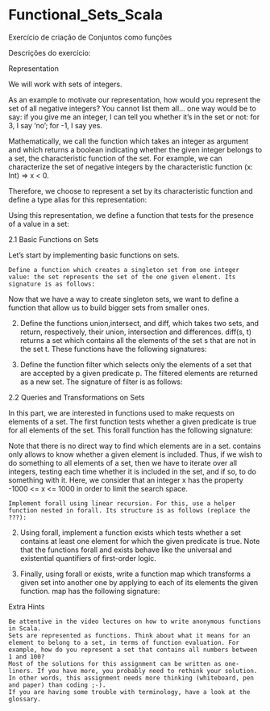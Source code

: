 # Functional_Sets_Scala
Exercício de criação de Conjuntos como funções

Descrições do exercício:

Representation

We will work with sets of integers.

As an example to motivate our representation, how would you represent the set of all negative integers? You cannot list them all… one way would be to say: if you give me an integer, I can tell you whether it’s in the set or not: for 3, I say ‘no’; for -1, I say yes.

Mathematically, we call the function which takes an integer as argument and which returns a boolean indicating whether the given integer belongs to a set, the characteristic function of the set. For example, we can characterize the set of negative integers by the characteristic function (x: Int) => x < 0.

Therefore, we choose to represent a set by its characteristic function and define a type alias for this representation:

Using this representation, we define a function that tests for the presence of a value in a set:

2.1 Basic Functions on Sets

Let’s start by implementing basic functions on sets.

    Define a function which creates a singleton set from one integer value: the set represents the set of the one given element. Its signature is as follows:

Now that we have a way to create singleton sets, we want to define a function that allow us to build bigger sets from smaller ones.

2. Define the functions union,intersect, and diff, which takes two sets, and return, respectively, their union, intersection and differences. diff(s, t) returns a set which contains all the elements of the set s that are not in the set t. These functions have the following signatures:

3. Define the function filter which selects only the elements of a set that are accepted by a given predicate p. The filtered elements are returned as a new set. The signature of filter is as follows:

2.2 Queries and Transformations on Sets

In this part, we are interested in functions used to make requests on elements of a set. The first function tests whether a given predicate is true for all elements of the set. This forall function has the following signature:

Note that there is no direct way to find which elements are in a set. contains only allows to know whether a given element is included. Thus, if we wish to do something to all elements of a set, then we have to iterate over all integers, testing each time whether it is included in the set, and if so, to do something with it. Here, we consider that an integer x has the property -1000 <= x <= 1000 in order to limit the search space.

    Implement forall using linear recursion. For this, use a helper function nested in forall. Its structure is as follows (replace the ???):

2. Using forall, implement a function exists which tests whether a set contains at least one element for which the given predicate is true. Note that the functions forall and exists behave like the universal and existential quantifiers of first-order logic.

3. Finally, using forall or exists, write a function map which transforms a given set into another one by applying to each of its elements the given function. map has the following signature:

Extra Hints

    Be attentive in the video lectures on how to write anonymous functions in Scala.
    Sets are represented as functions. Think about what it means for an element to belong to a set, in terms of function evaluation. For example, how do you represent a set that contains all numbers between 1 and 100?
    Most of the solutions for this assignment can be written as one-liners. If you have more, you probably need to rethink your solution. In other words, this assignment needs more thinking (whiteboard, pen and paper) than coding ;-).
    If you are having some trouble with terminology, have a look at the glossary.

